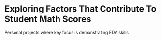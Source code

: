 # Exploring Factors That Contribute To Student Math Scores
Personal projects where key focus is demonstrating EDA skills
